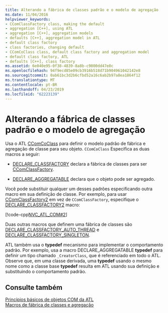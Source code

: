 ```yaml
---
title: Alterando a fábrica de classes padrão e o modelo de agregação
ms.date: 11/04/2016
helpviewer_keywords:
- CComClassFactory class, making the default
- aggregation [C++], using ATL
- aggregation [C++], aggregation models
- defaults [C++], aggregation model in ATL
- default class factory
- class factories, changing default
- CComCoClass class, default class factory and aggregation model
- default class factory, ATL
- defaults [C++], class factory
ms.assetid: 6e040e95-0f38-4839-8a8b-c9800dd47e8c
ms.openlocfilehash: 94f9ecd85e09cb3916b518d71b904961042142e8
ms.sourcegitcommit: 0ab61bc3d2b6cfbd52a16c6ab2b97a8ea1864f12
ms.translationtype: MT
ms.contentlocale: pt-BR
ms.lasthandoff: 04/23/2019
ms.locfileid: "62223139"
---
```

# <a name="changing-the-default-class-factory-and-aggregation-model"></a>Alterando a fábrica de classes padrão e o modelo de agregação

Usa o ATL [CComCoClass](../atl/reference/ccomcoclass-class.md) para definir o modelo padrão de fábrica e agregação de classe para seu objeto. `CComCoClass` Especifica as duas macros a seguir:

- [DECLARE_CLASSFACTORY](reference/aggregation-and-class-factory-macros.md#declare_classfactory) declara a fábrica de classes para ser [CComClassFactory](../atl/reference/ccomclassfactory-class.md).

- [DECLARE_AGGREGATABLE](reference/aggregation-and-class-factory-macros.md#declare_aggregatable) declara que o objeto pode ser agregado.

Você pode substituir qualquer um desses padrões especificando outra macro em sua definição de classe. Por exemplo, para usar [CComClassFactory2](../atl/reference/ccomclassfactory2-class.md) em vez de `CComClassFactory`, especifique o [DECLARE_CLASSFACTORY2](reference/aggregation-and-class-factory-macros.md#declare_classfactory2) macro:

[!code-cpp[NVC_ATL_COM#2](../atl/codesnippet/cpp/changing-the-default-class-factory-and-aggregation-model_1.h)]

Duas outras macros que definem uma fábrica de classes são [DECLARE_CLASSFACTORY_AUTO_THREAD](reference/aggregation-and-class-factory-macros.md#declare_classfactory_auto_thread) e [DECLARE_CLASSFACTORY_SINGLETON](reference/aggregation-and-class-factory-macros.md#declare_classfactory_singleton).

ATL também usa o **typedef** mecanismo para implementar o comportamento padrão. Por exemplo, usa a macro DECLARE_AGGREGATABLE **typedef** para definir um tipo chamado `_CreatorClass`, que é referenciado em todo o ATL. Observe que, em uma classe derivada, uma **typedef** usando o mesmo nome como a classe base **typedef** resulta em ATL usando sua definição e substituindo o comportamento padrão.

## <a name="see-also"></a>Consulte também

[Princípios básicos de objetos COM da ATL](../atl/fundamentals-of-atl-com-objects.md)<br/>
[Macros de fábrica de classes e agregação](../atl/reference/aggregation-and-class-factory-macros.md)

